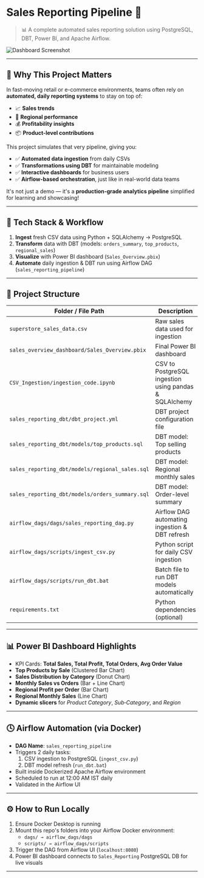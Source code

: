 # Sales Reporting Pipeline 🚀

> 📊 A complete automated sales reporting solution using PostgreSQL, DBT, Power BI, and Apache Airflow.

![Dashboard Screenshot](https://your-screenshot-url-here) <!-- Replace with actual link -->

---

## 🎯 Why This Project Matters

In fast-moving retail or e-commerce environments, teams often rely on **automated, daily reporting systems** to stay on top of:

- 📈 **Sales trends**
- 🚚 **Regional performance**
- 💰 **Profitability insights**
- 📦 **Product-level contributions**

This project simulates that very pipeline, giving you:

- ✅ **Automated data ingestion** from daily CSVs
- ✅ **Transformations using DBT** for maintainable modeling
- ✅ **Interactive dashboards** for business users
- ✅ **Airflow-based orchestration**, just like in real-world data teams

It's not just a demo — it's a **production-grade analytics pipeline** simplified for learning and showcasing!

---

## 🧾 Tech Stack & Workflow

1. **Ingest** fresh CSV data using Python + SQLAlchemy → PostgreSQL  
2. **Transform** data with DBT (models: `orders_summary`, `top_products`, `regional_sales`)  
3. **Visualize** with Power BI dashboard (`Sales_Overview.pbix`)  
4. **Automate** daily ingestion & DBT run using Airflow DAG (`sales_reporting_pipeline`)

---

## 📂 Project Structure  
| Folder / File Path                         | Description                                      |
|-------------------------------------------|--------------------------------------------------|
| `superstore_sales_data.csv`               | Raw sales data used for ingestion               |
| `sales_overview_dashboard/Sales_Overview.pbix` | Final Power BI dashboard                       |
| `CSV_Ingestion/ingestion_code.ipynb`      | CSV to PostgreSQL ingestion using pandas & SQLAlchemy |
| `sales_reporting_dbt/dbt_project.yml`     | DBT project configuration file                  |
| `sales_reporting_dbt/models/top_products.sql` | DBT model: Top selling products               |
| `sales_reporting_dbt/models/regional_sales.sql` | DBT model: Regional monthly sales           |
| `sales_reporting_dbt/models/orders_summary.sql` | DBT model: Order-level summary             |
| `airflow_dags/dags/sales_reporting_dag.py` | Airflow DAG automating ingestion & DBT refresh |
| `airflow_dags/scripts/ingest_csv.py`      | Python script for daily CSV ingestion          |
| `airflow_dags/scripts/run_dbt.bat`        | Batch file to run DBT models automatically     |
| `requirements.txt`                        | Python dependencies (optional)                 |


---

## 📊 Power BI Dashboard Highlights

- KPI Cards: **Total Sales, Total Profit, Total Orders, Avg Order Value**
- **Top Products by Sale** (Clustered Bar Chart)
- **Sales Distribution by Category** (Donut Chart)
- **Monthly Sales vs Orders** (Bar + Line Chart)
- **Regional Profit per Order** (Bar Chart)
- **Regional Monthly Sales** (Line Chart)
- **Dynamic slicers** for *Product Category*, *Sub‑Category*, and *Region*

---

## 🕓 Airflow Automation (via Docker)

- **DAG Name**: `sales_reporting_pipeline`
- Triggers 2 daily tasks:
  1. CSV ingestion to PostgreSQL (`ingest_csv.py`)
  2. DBT model refresh (`run_dbt.bat`)
- Built inside Dockerized Apache Airflow environment
- Scheduled to run at 12:00 AM IST daily
- Validated in the Airflow UI

---

## ⚙️ How to Run Locally

1. Ensure Docker Desktop is running
2. Mount this repo's folders into your Airflow Docker environment:
   - `dags/ → airflow_dags/dags`
   - `scripts/ → airflow_dags/scripts`
3. Trigger the DAG from Airflow UI (`localhost:8080`)
4. Power BI dashboard connects to `Sales_Reporting` PostgreSQL DB for live visuals

---
